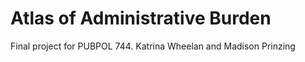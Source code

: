 # Atlas of Administrative Burden

Final project for PUBPOL 744.
Katrina Wheelan and Madison Prinzing

